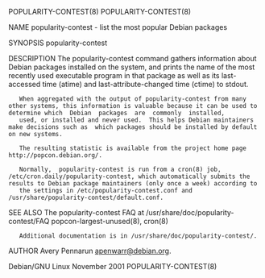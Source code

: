 POPULARITY-CONTEST(8)                                                                                                                                                               POPULARITY-CONTEST(8)

NAME
       popularity-contest - list the most popular Debian packages

SYNOPSIS
       popularity-contest

DESCRIPTION
       The  popularity-contest command gathers information about Debian packages installed on the system, and prints the name of the most recently used executable program in that package as well as its
       last-accessed time (atime) and last-attribute-changed time (ctime) to stdout.

       When aggregated with the output of popularity-contest from many other systems, this information is valuable because it can be used to determine which  Debian  packages  are  commonly  installed,
       used, or installed and never used.  This helps Debian maintainers make decisions such as  which packages should be installed by default on new systems.

       The resulting statistic is available from the project home page http://popcon.debian.org/.

       Normally,  popularity-contest is run from a cron(8) job, /etc/cron.daily/popularity-contest, which automatically submits the results to Debian package maintainers (only once a week) according to
       the settings in /etc/popularity-contest.conf and /usr/share/popularity-contest/default.conf.

SEE ALSO
       The popularity-contest FAQ at /usr/share/doc/popularity-contest/FAQ popcon-largest-unused(8), cron(8)

       Additional documentation is in /usr/share/doc/popularity-contest/.

AUTHOR
       Avery Pennarun <apenwarr@debian.org>.

Debian/GNU Linux                                                                              November 2001                                                                         POPULARITY-CONTEST(8)
